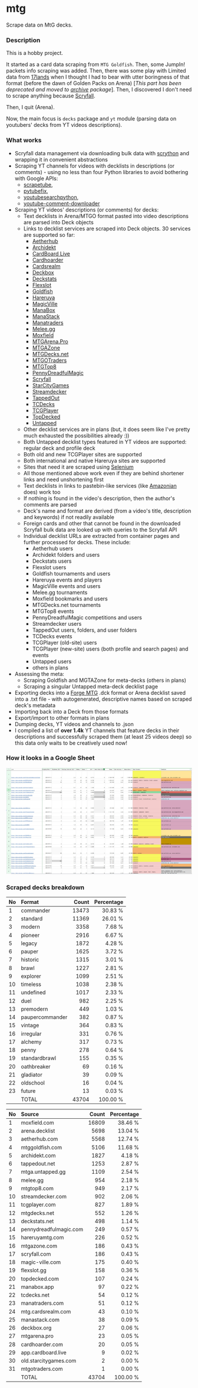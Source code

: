 # mtg
Scrape data on MtG decks.

### Description

This is a hobby project.

It started as a card data scraping from `MTG Goldfish`. Then, some JumpIn! packets info scraping 
was added. Then, there was some play with Limited data from [17lands](https://www.17lands.com) when 
I thought I had to bear with utter boringness of that format (before the dawn of Golden Packs on 
Arena) [_This part has been deprecated and moved to [archive](https://github.com/z33kz33k/mtg/tree/2d5eb0c758953d38ac51840ed3e49c2c25b4fe91/mtgcards/archive) package_]. Then, I discovered I 
don't need to scrape anything because [Scryfall](https://scryfall.com).

Then, I quit (Arena).

Now, the main focus is `decks` package and `yt` module (parsing data on youtubers' decks from YT videos 
descriptions).

### What works

* Scryfall data management via downloading bulk data with 
  [scrython](https://github.com/NandaScott/Scrython) and wrapping it in convenient abstractions
* Scraping YT channels for videos with decklists in descriptions (or comments) - using no less than 
  four Python libraries to avoid bothering with Google APIs: 
    * [scrapetube](https://github.com/dermasmid/scrapetube),
    * [pytubefix](https://github.com/JuanBindez/pytubefix),
    * [youtubesearchpython](https://github.com/alexmercerind/youtube-search-python), 
    * [youtube-comment-downloader](https://github.com/egbertbouman/youtube-comment-downloader) 
* Scraping YT videos' descriptions (or comments) for decks:    
    * Text decklists in Arena/MTGO format pasted into video descriptions are parsed into Deck objects
    * Links to decklist services are scraped into Deck objects. 30 services are supported so far:
        * [Aetherhub](https://aetherhub.com)
        * [Archidekt](https://archidekt.com)
        * [CardBoard Live](https://cardboard.live)
        * [Cardhoarder](https://www.cardhoarder.com)
        * [Cardsrealm](https://mtg.cardsrealm.com/en-us/)
        * [Deckbox](https://deckbox.org)
        * [Deckstats](https://deckstats.net)
        * [Flexslot](https://flexslot.gg)
        * [Goldfish](https://www.mtggoldfish.com)
        * [Hareruya](https://www.hareruyamtg.com/en/)
        * [MagicVille](https://magic-ville.com/fr/index.php)
        * [ManaBox](https://manabox.app)
        * [ManaStack](https://manastack.com/home)
        * [Manatraders](https://www.manatraders.com)
        * [Melee.gg](https://melee.gg)
        * [Moxfield](https://www.moxfield.com)
        * [MTGArena.Pro](https://mtgarena.pro)
        * [MTGAZone](https://mtgazone.com)
        * [MTGDecks.net](https://mtgdecks.net)
        * [MTGOTraders](https://www.mtgotraders.com/store/index.html)
        * [MTGTop8](https://mtgtop8.com/index)
        * [PennyDreadfulMagic](https://pennydreadfulmagic.com)
        * [Scryfall](https://scryfall.com)
        * [StarCityGames](https://starcitygames.com)
        * [Streamdecker](https://www.streamdecker.com/landing)
        * [TappedOut](https://tappedout.net)
        * [TCDecks](https://www.tcdecks.net/index.php)
        * [TCGPlayer](https://infinite.tcgplayer.com)
        * [TopDecked](https://www.topdecked.com)
        * [Untapped](https://mtga.untapped.gg) 
    * Other decklist services are in plans (but, it does seem like I've pretty much exhausted the 
      possibilities already :))
    * Both Untapped decklist types featured in YT videos are supported: regular deck and profile deck
    * Both old and new TCGPlayer sites are supported
    * Both international and native Hareruya sites are supported 
    * Sites that need it are scraped using [Selenium](https://github.com/SeleniumHQ/Selenium)
    * All those mentioned above work even if they are behind shortener links and need unshortening first
    * Text decklists in links to pastebin-like services (like [Amazonian](https://www.youtube.com/@Amazonian) does) work too
    * If nothing is found in the video's description, then the author's comments are parsed
    * Deck's name and format are derived (from a video's title, description and keywords) if not readily available
    * Foreign cards and other that cannot be found in the downloaded Scryfall bulk data are looked 
      up with queries to the Scryfall API
    * Individual decklist URLs are extracted from container pages and further processed for decks. 
      These include:
        * Aetherhub users
        * Archidekt folders and users
        * Deckstats users
        * Flexslot users
        * Goldfish tournaments and users
        * Hareruya events and players
        * MagicVille events and users
        * Melee.gg tournaments
        * Moxfield bookmarks and users
        * MTGDecks.net tournaments
        * MTGTop8 events
        * PennyDreadfulMagic competitions and users
        * Streamdecker users
        * TappedOut users, folders, and user folders
        * TCDecks events
        * TCGPlayer (old-site) users
        * TCGPlayer (new-site) users (both profile and search pages) and events
        * Untapped users
        * others in plans
* Assessing the meta:
    * Scraping Goldfish and MGTAZone for meta-decks (others in plans)
    * Scraping a singular Untapped meta-deck decklist page
* Exporting decks into a [Forge MTG](https://github.com/Card-Forge/forge) .dck format or Arena 
  decklist saved into a .txt file - with autogenerated, descriptive names based on scraped deck's 
  metadata
* Importing back into a Deck from those formats
* Export/import to other formats in plans
* Dumping decks, YT videos and channels to .json
* I compiled a list of **over 1.4k** YT channels that feature decks in their descriptions and successfully 
  scraped them (at least 25 videos deep) so this data only waits to be creatively used now!

### How it looks in a Google Sheet
![Most popular channels](assets/channels.jpg)

### Scraped decks breakdown
| No | Format | Count | Percentage |
|:---|:-----|------:|-----------:|
| 1  | commander       | 13473 |    30.83 % |
| 2  | standard        | 11369 |    26.01 % |
| 3  | modern          |  3358 |     7.68 % |
| 4  | pioneer         |  2916 |     6.67 % |
| 5  | legacy          |  1872 |     4.28 % |
| 6  | pauper          |  1625 |     3.72 % |
| 7  | historic        |  1315 |     3.01 % |
| 8  | brawl           |  1227 |     2.81 % |
| 9  | explorer        |  1099 |     2.51 % |
| 10 | timeless        |  1038 |     2.38 % |
| 11 | undefined       |  1017 |     2.33 % |
| 12 | duel            |   982 |     2.25 % |
| 13 | premodern       |   449 |     1.03 % |
| 14 | paupercommander |   382 |     0.87 % |
| 15 | vintage         |   364 |     0.83 % |
| 16 | irregular       |   331 |     0.76 % |
| 17 | alchemy         |   317 |     0.73 % |
| 18 | penny           |   278 |     0.64 % |
| 19 | standardbrawl   |   155 |     0.35 % |
| 20 | oathbreaker     |    69 |     0.16 % |
| 21 | gladiator       |    39 |     0.09 % |
| 22 | oldschool       |    16 |     0.04 % |
| 23 | future          |    13 |     0.03 % |
|  | TOTAL           | 43704 | 100.00 %|

| No | Source | Count | Percentage |
|:---|:-----|------:|-----------:|
| 1  | moxfield.com           | 16809 |    38.46 % |
| 2  | arena.decklist         |  5698 |    13.04 % |
| 3  | aetherhub.com          |  5568 |    12.74 % |
| 4  | mtggoldfish.com        |  5106 |    11.68 % |
| 5  | archidekt.com          |  1827 |     4.18 % |
| 6  | tappedout.net          |  1253 |     2.87 % |
| 7  | mtga.untapped.gg       |  1109 |     2.54 % |
| 8  | melee.gg               |   954 |     2.18 % |
| 9  | mtgtop8.com            |   949 |     2.17 % |
| 10 | streamdecker.com       |   902 |     2.06 % |
| 11 | tcgplayer.com          |   827 |     1.89 % |
| 12 | mtgdecks.net           |   552 |     1.26 % |
| 13 | deckstats.net          |   498 |     1.14 % |
| 14 | pennydreadfulmagic.com |   249 |     0.57 % |
| 15 | hareruyamtg.com        |   226 |     0.52 % |
| 16 | mtgazone.com           |   186 |     0.43 % |
| 17 | scryfall.com           |   186 |     0.43 % |
| 18 | magic-ville.com        |   175 |     0.40 % |
| 19 | flexslot.gg            |   158 |     0.36 % |
| 20 | topdecked.com          |   107 |     0.24 % |
| 21 | manabox.app            |    97 |     0.22 % |
| 22 | tcdecks.net            |    54 |     0.12 % |
| 23 | manatraders.com        |    51 |     0.12 % |
| 24 | mtg.cardsrealm.com     |    43 |     0.10 % |
| 25 | manastack.com          |    38 |     0.09 % |
| 26 | deckbox.org            |    27 |     0.06 % |
| 27 | mtgarena.pro           |    23 |     0.05 % |
| 28 | cardhoarder.com        |    20 |     0.05 % |
| 29 | app.cardboard.live     |     9 |     0.02 % |
| 30 | old.starcitygames.com  |     2 |     0.00 % |
| 31 | mtgotraders.com        |     1 |     0.00 % |
|  | TOTAL                  | 43704 | 100.00 %|

